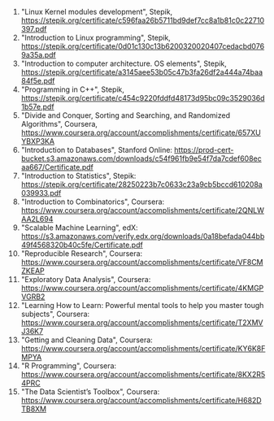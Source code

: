 1. "Linux Kernel modules development", Stepik, https://stepik.org/certificate/c596faa26b5711bd9def7cc8a1b81c0c22710397.pdf
1. "Introduction to Linux programming", Stepik, https://stepik.org/certificate/0d01c130c13b6200320020407cedacbd0769a35a.pdf
1. "Introduction to computer architecture. OS elements", Stepik, https://stepik.org/certificate/a3145aee53b05c47b3fa26df2a444a74baa84f5e.pdf
1. "Programming in C++", Stepik, https://stepik.org/certificate/c454c9220fddfd48173d95bc09c3529036d1b57e.pdf
1. "Divide and Conquer, Sorting and Searching, and Randomized Algorithms", Coursera, https://www.coursera.org/account/accomplishments/certificate/657XUYBXP3KA
1. "Introduction to Databases", Stanford Online: https://prod-cert-bucket.s3.amazonaws.com/downloads/c54f961fb9e54f7da7cdef608ecaa667/Certificate.pdf
1. "Introduction to Statistics", Stepik: https://stepik.org/certificate/28250223b7c0633c23a9cb5bccd610208a039933.pdf
1. "Introduction to Combinatorics", Coursera: https://www.coursera.org/account/accomplishments/certificate/2QNLWAA2L694
1. "Scalable Machine Learning", edX: https://s3.amazonaws.com/verify.edx.org/downloads/0a18befada044bb49f4568320b40c5fe/Certificate.pdf
1. "Reproducible Research", Coursera: https://www.coursera.org/account/accomplishments/certificate/VF8CMZKEAP
1. "Exploratory Data Analysis", Coursera: https://www.coursera.org/account/accomplishments/certificate/4KMGPVGRB2
1. "Learning How to Learn: Powerful mental tools to help you master tough subjects", Coursera: https://www.coursera.org/account/accomplishments/certificate/T2XMVJ36K7
1. "Getting and Cleaning Data", Coursera: https://www.coursera.org/account/accomplishments/certificate/KY6K8FMPYA
1. "R Programming", Coursera: https://www.coursera.org/account/accomplishments/certificate/8KX2R54PRC
1. "The Data Scientist’s Toolbox", Coursera: https://www.coursera.org/account/accomplishments/certificate/H682DTB8XM
